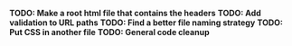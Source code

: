**TODO: Make a root html file that contains the headers**
**TODO: Add validation to URL paths**
**TODO: Find a better file naming strategy**
**TODO: Put CSS in another file**
**TODO: General code cleanup**
